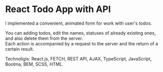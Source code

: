 # React Todo App with API

I implemented a convenient, animated form for work with user's todos.

You can adding todos, edit the names, statuses of already existing ones, and also delete them from the server. <br />
Each action is accompanied by a request to the server and the return of a certain result.

Technoligis: React.js, FETCH, REST API, AJAX, TypeScript, JavaScript, Boolma, BEM, SCSS, HTML. 
